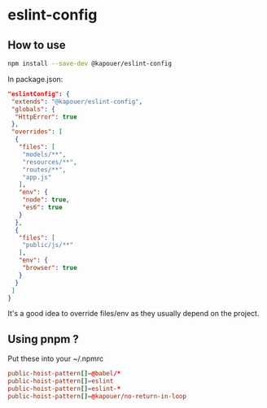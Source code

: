 # eslint-config

## How to use

```bash
npm install --save-dev @kapouer/eslint-config
```

In package.json:

```json
"eslintConfig": {
 "extends": "@kapouer/eslint-config",
 "globals": {
  "HttpError": true
 },
 "overrides": [
  {
   "files": [
    "models/**",
    "resources/**",
    "routes/**",
    "app.js"
   ],
   "env": {
    "node": true,
    "es6": true
   }
  },
  {
   "files": [
    "public/js/**"
   ],
   "env": {
    "browser": true
   }
  }
 ]
}
```

It's a good idea to override files/env as they usually depend on the project.

## Using pnpm ?

Put these into your ~/.npmrc

```rc
public-hoist-pattern[]=@babel/*
public-hoist-pattern[]=eslint
public-hoist-pattern[]=eslint-*
public-hoist-pattern[]=@kapouer/no-return-in-loop
```

